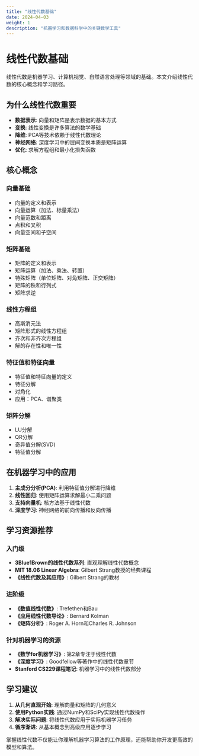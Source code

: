 ```yaml
---
title: "线性代数基础"
date: 2024-04-03
weight: 1
description: "机器学习和数据科学中的关键数学工具"
---
```


# 线性代数基础

线性代数是机器学习、计算机视觉、自然语言处理等领域的基础。本文介绍线性代数的核心概念和学习路径。

## 为什么线性代数重要

- **数据表示**: 向量和矩阵是表示数据的基本方式
- **变换**: 线性变换是许多算法的数学基础
- **降维**: PCA等技术依赖于线性代数理论
- **神经网络**: 深度学习中的层间变换本质是矩阵运算
- **优化**: 求解方程组和最小化损失函数

## 核心概念

### 向量基础

- 向量的定义和表示
- 向量运算（加法、标量乘法）
- 向量范数和距离
- 点积和叉积
- 向量空间和子空间

### 矩阵基础

- 矩阵的定义和表示
- 矩阵运算（加法、乘法、转置）
- 特殊矩阵（单位矩阵、对角矩阵、正交矩阵）
- 矩阵的秩和行列式
- 矩阵求逆

### 线性方程组

- 高斯消元法
- 矩阵形式的线性方程组
- 齐次和非齐次方程组
- 解的存在性和唯一性

### 特征值和特征向量

- 特征值和特征向量的定义
- 特征分解
- 对角化
- 应用：PCA、谱聚类

### 矩阵分解

- LU分解
- QR分解
- 奇异值分解(SVD)
- 特征值分解

## 在机器学习中的应用

1. **主成分分析(PCA)**: 利用特征值分解进行降维
2. **线性回归**: 使用矩阵运算求解最小二乘问题
3. **支持向量机**: 核方法基于线性代数
4. **深度学习**: 神经网络的前向传播和反向传播

## 学习资源推荐

### 入门级

- **3Blue1Brown的线性代数系列**: 直观理解线性代数概念
- **MIT 18.06 Linear Algebra**: Gilbert Strang教授的经典课程
- **《线性代数及其应用》**: Gilbert Strang的教材

### 进阶级

- **《数值线性代数》**: Trefethen和Bau
- **《应用线性代数导论》**: Bernard Kolman
- **《矩阵分析》**: Roger A. Horn和Charles R. Johnson

### 针对机器学习的资源

- **《数学for机器学习》**: 第2章专注于线性代数
- **《深度学习》**: Goodfellow等著作中的线性代数章节
- **Stanford CS229课程笔记**: 机器学习中的线性代数部分

## 学习建议

1. **从几何直观开始**: 理解向量和矩阵的几何意义
2. **使用Python实践**: 通过NumPy和SciPy实现线性代数操作
3. **解决实际问题**: 将线性代数应用于实际机器学习任务
4. **循序渐进**: 从基本概念到高级应用逐步学习

掌握线性代数不仅能让你理解机器学习算法的工作原理，还能帮助你开发更高效的模型和算法。 